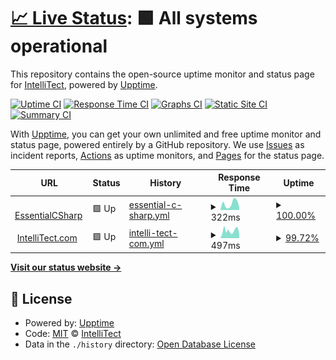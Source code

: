 # [📈 Live Status](https://IntelliTect.github.io/EssentialCSharp.Status): <!--live status--> **🟩 All systems operational**

This repository contains the open-source uptime monitor and status page for [IntelliTect](https://intellitect.com/), powered by [Upptime](https://github.com/upptime/upptime).

[![Uptime CI](https://github.com/IntelliTect/EssentialCSharp.Status/workflows/Uptime%20CI/badge.svg)](https://github.com/IntelliTect/EssentialCSharp.Status/actions?query=workflow%3A%22Uptime+CI%22)
[![Response Time CI](https://github.com/IntelliTect/EssentialCSharp.Status/workflows/Response%20Time%20CI/badge.svg)](https://github.com/IntelliTect/EssentialCSharp.Status/actions?query=workflow%3A%22Response+Time+CI%22)
[![Graphs CI](https://github.com/IntelliTect/EssentialCSharp.Status/workflows/Graphs%20CI/badge.svg)](https://github.com/IntelliTect/EssentialCSharp.Status/actions?query=workflow%3A%22Graphs+CI%22)
[![Static Site CI](https://github.com/IntelliTect/EssentialCSharp.Status/workflows/Static%20Site%20CI/badge.svg)](https://github.com/IntelliTect/EssentialCSharp.Status/actions?query=workflow%3A%22Static+Site+CI%22)
[![Summary CI](https://github.com/IntelliTect/EssentialCSharp.Status/workflows/Summary%20CI/badge.svg)](https://github.com/IntelliTect/EssentialCSharp.Status/actions?query=workflow%3A%22Summary+CI%22)

With [Upptime](https://upptime.js.org), you can get your own unlimited and free uptime monitor and status page, powered entirely by a GitHub repository. We use [Issues](https://github.com/IntelliTect/EssentialCSharp.Status/issues) as incident reports, [Actions](https://github.com/IntelliTect/EssentialCSharp.Status/actions) as uptime monitors, and [Pages](https://IntelliTect.github.io/EssentialCSharp.Status) for the status page.

<!--start: status pages-->
<!-- This summary is generated by Upptime (https://github.com/upptime/upptime) -->
<!-- Do not edit this manually, your changes will be overwritten -->
<!-- prettier-ignore -->
| URL | Status | History | Response Time | Uptime |
| --- | ------ | ------- | ------------- | ------ |
| <img alt="" src="https://icons.duckduckgo.com/ip3/essentialcsharp.com.ico" height="13"> [EssentialCSharp](https://essentialcsharp.com/) | 🟩 Up | [essential-c-sharp.yml](https://github.com/IntelliTect/EssentialCSharp.Status/commits/HEAD/history/essential-c-sharp.yml) | <details><summary><img alt="Response time graph" src="./graphs/essential-c-sharp/response-time-week.png" height="20"> 322ms</summary><br><a href="https://IntelliTect.github.io/EssentialCSharp.Status/history/essential-c-sharp"><img alt="Response time 421" src="https://img.shields.io/endpoint?url=https%3A%2F%2Fraw.githubusercontent.com%2FIntelliTect%2FEssentialCSharp.Status%2FHEAD%2Fapi%2Fessential-c-sharp%2Fresponse-time.json"></a><br><a href="https://IntelliTect.github.io/EssentialCSharp.Status/history/essential-c-sharp"><img alt="24-hour response time 134" src="https://img.shields.io/endpoint?url=https%3A%2F%2Fraw.githubusercontent.com%2FIntelliTect%2FEssentialCSharp.Status%2FHEAD%2Fapi%2Fessential-c-sharp%2Fresponse-time-day.json"></a><br><a href="https://IntelliTect.github.io/EssentialCSharp.Status/history/essential-c-sharp"><img alt="7-day response time 322" src="https://img.shields.io/endpoint?url=https%3A%2F%2Fraw.githubusercontent.com%2FIntelliTect%2FEssentialCSharp.Status%2FHEAD%2Fapi%2Fessential-c-sharp%2Fresponse-time-week.json"></a><br><a href="https://IntelliTect.github.io/EssentialCSharp.Status/history/essential-c-sharp"><img alt="30-day response time 358" src="https://img.shields.io/endpoint?url=https%3A%2F%2Fraw.githubusercontent.com%2FIntelliTect%2FEssentialCSharp.Status%2FHEAD%2Fapi%2Fessential-c-sharp%2Fresponse-time-month.json"></a><br><a href="https://IntelliTect.github.io/EssentialCSharp.Status/history/essential-c-sharp"><img alt="1-year response time 421" src="https://img.shields.io/endpoint?url=https%3A%2F%2Fraw.githubusercontent.com%2FIntelliTect%2FEssentialCSharp.Status%2FHEAD%2Fapi%2Fessential-c-sharp%2Fresponse-time-year.json"></a></details> | <details><summary><a href="https://IntelliTect.github.io/EssentialCSharp.Status/history/essential-c-sharp">100.00%</a></summary><a href="https://IntelliTect.github.io/EssentialCSharp.Status/history/essential-c-sharp"><img alt="All-time uptime 99.99%" src="https://img.shields.io/endpoint?url=https%3A%2F%2Fraw.githubusercontent.com%2FIntelliTect%2FEssentialCSharp.Status%2FHEAD%2Fapi%2Fessential-c-sharp%2Fuptime.json"></a><br><a href="https://IntelliTect.github.io/EssentialCSharp.Status/history/essential-c-sharp"><img alt="24-hour uptime 100.00%" src="https://img.shields.io/endpoint?url=https%3A%2F%2Fraw.githubusercontent.com%2FIntelliTect%2FEssentialCSharp.Status%2FHEAD%2Fapi%2Fessential-c-sharp%2Fuptime-day.json"></a><br><a href="https://IntelliTect.github.io/EssentialCSharp.Status/history/essential-c-sharp"><img alt="7-day uptime 100.00%" src="https://img.shields.io/endpoint?url=https%3A%2F%2Fraw.githubusercontent.com%2FIntelliTect%2FEssentialCSharp.Status%2FHEAD%2Fapi%2Fessential-c-sharp%2Fuptime-week.json"></a><br><a href="https://IntelliTect.github.io/EssentialCSharp.Status/history/essential-c-sharp"><img alt="30-day uptime 100.00%" src="https://img.shields.io/endpoint?url=https%3A%2F%2Fraw.githubusercontent.com%2FIntelliTect%2FEssentialCSharp.Status%2FHEAD%2Fapi%2Fessential-c-sharp%2Fuptime-month.json"></a><br><a href="https://IntelliTect.github.io/EssentialCSharp.Status/history/essential-c-sharp"><img alt="1-year uptime 99.99%" src="https://img.shields.io/endpoint?url=https%3A%2F%2Fraw.githubusercontent.com%2FIntelliTect%2FEssentialCSharp.Status%2FHEAD%2Fapi%2Fessential-c-sharp%2Fuptime-year.json"></a></details>
| <img alt="" src="https://icons.duckduckgo.com/ip3/intellitect.com.ico" height="13"> [IntelliTect.com](https://intellitect.com/) | 🟩 Up | [intelli-tect-com.yml](https://github.com/IntelliTect/EssentialCSharp.Status/commits/HEAD/history/intelli-tect-com.yml) | <details><summary><img alt="Response time graph" src="./graphs/intelli-tect-com/response-time-week.png" height="20"> 497ms</summary><br><a href="https://IntelliTect.github.io/EssentialCSharp.Status/history/intelli-tect-com"><img alt="Response time 820" src="https://img.shields.io/endpoint?url=https%3A%2F%2Fraw.githubusercontent.com%2FIntelliTect%2FEssentialCSharp.Status%2FHEAD%2Fapi%2Fintelli-tect-com%2Fresponse-time.json"></a><br><a href="https://IntelliTect.github.io/EssentialCSharp.Status/history/intelli-tect-com"><img alt="24-hour response time 251" src="https://img.shields.io/endpoint?url=https%3A%2F%2Fraw.githubusercontent.com%2FIntelliTect%2FEssentialCSharp.Status%2FHEAD%2Fapi%2Fintelli-tect-com%2Fresponse-time-day.json"></a><br><a href="https://IntelliTect.github.io/EssentialCSharp.Status/history/intelli-tect-com"><img alt="7-day response time 497" src="https://img.shields.io/endpoint?url=https%3A%2F%2Fraw.githubusercontent.com%2FIntelliTect%2FEssentialCSharp.Status%2FHEAD%2Fapi%2Fintelli-tect-com%2Fresponse-time-week.json"></a><br><a href="https://IntelliTect.github.io/EssentialCSharp.Status/history/intelli-tect-com"><img alt="30-day response time 731" src="https://img.shields.io/endpoint?url=https%3A%2F%2Fraw.githubusercontent.com%2FIntelliTect%2FEssentialCSharp.Status%2FHEAD%2Fapi%2Fintelli-tect-com%2Fresponse-time-month.json"></a><br><a href="https://IntelliTect.github.io/EssentialCSharp.Status/history/intelli-tect-com"><img alt="1-year response time 820" src="https://img.shields.io/endpoint?url=https%3A%2F%2Fraw.githubusercontent.com%2FIntelliTect%2FEssentialCSharp.Status%2FHEAD%2Fapi%2Fintelli-tect-com%2Fresponse-time-year.json"></a></details> | <details><summary><a href="https://IntelliTect.github.io/EssentialCSharp.Status/history/intelli-tect-com">99.72%</a></summary><a href="https://IntelliTect.github.io/EssentialCSharp.Status/history/intelli-tect-com"><img alt="All-time uptime 99.91%" src="https://img.shields.io/endpoint?url=https%3A%2F%2Fraw.githubusercontent.com%2FIntelliTect%2FEssentialCSharp.Status%2FHEAD%2Fapi%2Fintelli-tect-com%2Fuptime.json"></a><br><a href="https://IntelliTect.github.io/EssentialCSharp.Status/history/intelli-tect-com"><img alt="24-hour uptime 100.00%" src="https://img.shields.io/endpoint?url=https%3A%2F%2Fraw.githubusercontent.com%2FIntelliTect%2FEssentialCSharp.Status%2FHEAD%2Fapi%2Fintelli-tect-com%2Fuptime-day.json"></a><br><a href="https://IntelliTect.github.io/EssentialCSharp.Status/history/intelli-tect-com"><img alt="7-day uptime 99.72%" src="https://img.shields.io/endpoint?url=https%3A%2F%2Fraw.githubusercontent.com%2FIntelliTect%2FEssentialCSharp.Status%2FHEAD%2Fapi%2Fintelli-tect-com%2Fuptime-week.json"></a><br><a href="https://IntelliTect.github.io/EssentialCSharp.Status/history/intelli-tect-com"><img alt="30-day uptime 99.93%" src="https://img.shields.io/endpoint?url=https%3A%2F%2Fraw.githubusercontent.com%2FIntelliTect%2FEssentialCSharp.Status%2FHEAD%2Fapi%2Fintelli-tect-com%2Fuptime-month.json"></a><br><a href="https://IntelliTect.github.io/EssentialCSharp.Status/history/intelli-tect-com"><img alt="1-year uptime 99.91%" src="https://img.shields.io/endpoint?url=https%3A%2F%2Fraw.githubusercontent.com%2FIntelliTect%2FEssentialCSharp.Status%2FHEAD%2Fapi%2Fintelli-tect-com%2Fuptime-year.json"></a></details>

<!--end: status pages-->

[**Visit our status website →**](https://IntelliTect.github.io/EssentialCSharp.Status)

## 📄 License

- Powered by: [Upptime](https://github.com/upptime/upptime)
- Code: [MIT](./LICENSE) © [IntelliTect](https://intellitect.com/)
- Data in the `./history` directory: [Open Database License](https://opendatacommons.org/licenses/odbl/1-0/)
